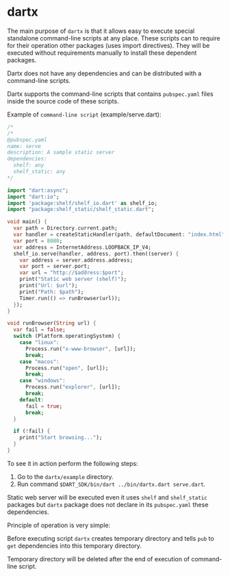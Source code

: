 dartx
==========

The main purpose of `dartx` is that it allows easy to execute special standalone command-line scripts at any place. These scripts can to require for their operation other packages (uses import directives). They will be executed without requirements manually to install these dependent packages.

Dartx does not have any dependencies and can be distributed with a command-line scripts.

Dartx supports the command-line scripts that contains `pubspec.yaml` files inside the source code of these scripts.

Example of `command-line script` (example/serve.dart):

```dart
/*
/*
@pubspec.yaml
name: serve
description: A sample static server
dependencies:
  shelf: any
  shelf_static: any
*/

import "dart:async";
import "dart:io";
import 'package:shelf/shelf_io.dart' as shelf_io;
import "package:shelf_static/shelf_static.dart";

void main() {
  var path = Directory.current.path;
  var handler = createStaticHandler(path, defaultDocument: "index.html");
  var port = 8080;
  var address = InternetAddress.LOOPBACK_IP_V4;
  shelf_io.serve(handler, address, port).then((server) {
    var address = server.address.address;
    var port = server.port;
    var url = "http://$address:$port";
    print("Static web server (shelf)");
    print("Url: $url");
    print("Path: $path");
    Timer.run(() => runBrowser(url));
  });
}

void runBrowser(String url) {
  var fail = false;
  switch (Platform.operatingSystem) {
    case "linux":
      Process.run("x-www-browser", [url]);
      break;
    case "macos":
      Process.run("open", [url]);
      break;
    case "windows":
      Process.run("explorer", [url]);
      break;
    default:
      fail = true;
      break;
  }

  if (!fail) {
    print("Start browsing...");
  }
}
```

To see it in action perform the following steps:

1. Go to the `dartx/example` directory.
2. Run command `$DART_SDK/bin/dart ../bin/dartx.dart serve.dart`.

Static web server will be executed even it uses `shelf` and `shelf_static` packages but `dartx` package does not declare in its `pubspec.yaml` these dependencies.

Principle of operation is very simple:

Before executing script `dartx` creates temporary directory and tells `pub` to `get` dependencies into this temporary directory.

Temporary directory will be deleted after the end of execution of command-line script. 
